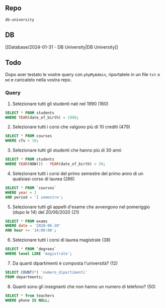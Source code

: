 ## Repo
`db-university`

## DB
[[Database/2024-01-31 - DB University|DB University]]

## Todo
Dopo aver testato le vostre query con `phpMyAdmin`, riportatele in un file `txt` o `md` e caricatelo nella vostra repo.

### Query
1. Selezionare tutti gli studenti nati nel 1990 (160)
```sql
SELECT * FROM students
WHERE YEAR(date_of_birth) = 1990;
```

2. Selezionare tutti i corsi che valgono più di 10 crediti (479)
```sql
SELECT * FROM courses
WHERE cfu > 10;
```

3. Selezionare tutti gli studenti che hanno più di 30 anni
```sql
SELECT * FROM students
WHERE YEAR(NOW()) - YEAR(date_of_birth) > 30;
```

4. Selezionare tutti i corsi del primo semestre del primo anno di un qualsiasi corso di laurea (286)
```sql
SELECT * FROM `courses`
WHERE year = 1
AND period = 'I semestre';
```

5. Selezionare tutti gli appelli d'esame che avvengono nel pomeriggio (dopo le 14) del 20/06/2020 (21)
```sql
SELECT * FROM exams
WHERE date = '2020-06-20'
AND hour >= '14:00:00';
```

6. Selezionare tutti i corsi di laurea magistrale (38)
```sql
SELECT * FROM `degrees`
WHERE level LIKE 'magistrale';
```

7. Da quanti dipartimenti è composta l'università? (12)
```sql
SELECT COUNT(*) 'numero_dipartimenti'
FROM departments;
```

8. Quanti sono gli insegnanti che non hanno un numero di telefono? (50)
```sql
SELECT * from teachers
WHERE phone IS NULL;
```
